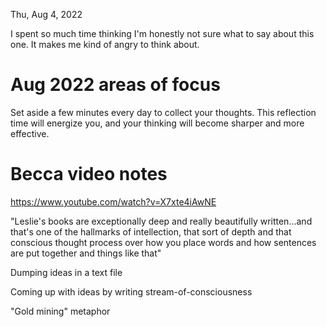 Thu, Aug 4, 2022

I spent so much time thinking I'm honestly not sure what to say about this one. It makes me kind of angry to think about.

# Aug 2022 areas of focus

Set aside a few minutes every day to collect your thoughts. This reflection time will energize you, and your thinking will become sharper and more effective.

# Becca video notes

https://www.youtube.com/watch?v=X7xte4iAwNE

"Leslie's books are exceptionally deep and really beautifully written...and that's one of the hallmarks of intellection, that sort of depth and that conscious thought process over how you place words and how sentences are put together and things like that"

Dumping ideas in a text file

Coming up with ideas by writing stream-of-consciousness

"Gold mining" metaphor